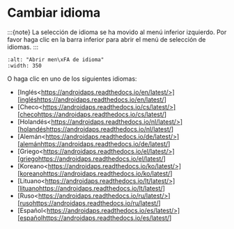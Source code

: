 # Cambiar idioma

:::{note}
La selección de idioma se ha movido al menú inferior izquierdo. Por favor haga clic en la barra inferior para abrir el menú de selección de idiomas.
:::

```{image} images/documentation_language_menu.png
:alt: "Abrir men\xFA de idioma"
:width: 350
```

O haga clic en uno de los siguientes idiomas:

- [Inglés\<https://androidaps.readthedocs.io/en/latest/>][inglés<https://androidaps.readthedocs.io/en/latest/>]
- [Checo\<https://androidaps.readthedocs.io/cs/latest/>][checo<https://androidaps.readthedocs.io/cs/latest/>]
- [Holandés\<https://androidaps.readthedocs.io/nl/latest/>][holandés<https://androidaps.readthedocs.io/nl/latest/>]
- [Alemán\<https://androidaps.readthedocs.io/de/latest/>][alemán<https://androidaps.readthedocs.io/de/latest/>]
- [Griego\<https://androidaps.readthedocs.io/el/latest/>][griego<https://androidaps.readthedocs.io/el/latest/>]
- [Koreano\<https://androidaps.readthedocs.io/ko/latest/>][koreano<https://androidaps.readthedocs.io/ko/latest/>]
- [Lituano\<https://androidaps.readthedocs.io/lt/latest/>][lituano<https://androidaps.readthedocs.io/lt/latest/>]
- [Ruso\<https://androidaps.readthedocs.io/ru/latest/>][ruso<https://androidaps.readthedocs.io/ru/latest/>]
- [Español\<https://androidaps.readthedocs.io/es/latest/>][español<https://androidaps.readthedocs.io/es/latest/>]
